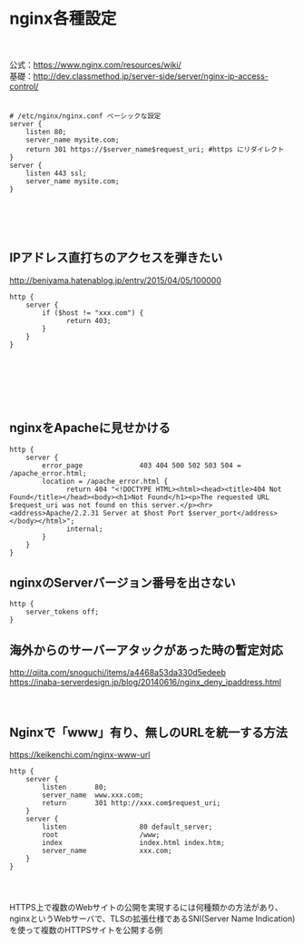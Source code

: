 
# nginx各種設定
　  
   
公式：https://www.nginx.com/resources/wiki/<br>
基礎：http://dev.classmethod.jp/server-side/server/nginx-ip-access-control/<br>
　  
   
```
# /etc/nginx/nginx.conf ベーシックな設定
server {
    listen 80;
    server_name mysite.com;
    return 301 https://$server_name$request_uri; #https にリダイレクト
}
server {
    listen 443 ssl;
    server_name mysite.com;
}
```
　  





　  
## IPアドレス直打ちのアクセスを弾きたい
http://beniyama.hatenablog.jp/entry/2015/04/05/100000
```
http {
    server {
        if ($host != "xxx.com") {
              return 403;
        }
    }
}
```
　  
　  
　  
　  
## nginxをApacheに見せかける

```
http {
    server {
        error_page              403 404 500 502 503 504 = /apache_error.html;
        location = /apache_error.html {
              return 404 "<!DOCTYPE HTML><html><head><title>404 Not Found</title></head><body><h1>Not Found</h1><p>The requested URL $request_uri was not found on this server.</p><hr><address>Apache/2.2.31 Server at $host Port $server_port</address></body></html>";
              internal;
        }
    }
}
```


## nginxのServerバージョン番号を出さない
```
http {
    server_tokens off;
}
```


##  海外からのサーバーアタックがあった時の暫定対応
http://qiita.com/snoguchi/items/a4468a53da330d5edeeb  
https://inaba-serverdesign.jp/blog/20140616/nginx_deny_ipaddress.html  


　  
## Nginxで「www」有り、無しのURLを統一する方法
https://keikenchi.com/nginx-www-url

```
http {
    server {
        listen       80;
        server_name  www.xxx.com;
        return       301 http://xxx.com$request_uri;
    }
    server {
        listen                  80 default_server;
        root                    /www;
        index                   index.html index.htm;
        server_name             xxx.com;
    }
}
```

　  
　  
HTTPS上で複数のWebサイトの公開を実現するには何種類かの方法があり、<br>
nginxというWebサーバで、TLSの拡張仕様であるSNI(Server Name Indication)を使って複数のHTTPSサイトを公開する例<br>


